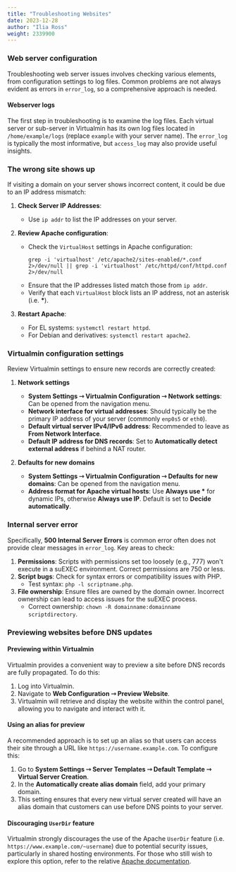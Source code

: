 ```yaml
---
title: "Troubleshooting Websites"
date: 2023-12-28
author: "Ilia Ross"
weight: 2339900
---
```


### Web server configuration

Troubleshooting web server issues involves checking various elements, from configuration settings to log files. Common problems are not always evident as errors in `error_log`, so a comprehensive approach is needed.

#### Webserver logs

The first step in troubleshooting is to examine the log files. Each virtual server or sub-server in Virtualmin has its own log files located in `/home/example/logs` (replace `example` with your server name). The `error_log` is typically the most informative, but `access_log` may also provide useful insights.

### The wrong site shows up

If visiting a domain on your server shows incorrect content, it could be due to an IP address mismatch:

1. **Check Server IP Addresses**:
   - Use `ip addr` to list the IP addresses on your server.
2. **Review Apache configuration**:
   - Check the `VirtualHost` settings in Apache configuration:
     ```text
     grep -i 'virtualhost' /etc/apache2/sites-enabled/*.conf 2>/dev/null || grep -i 'virtualhost' /etc/httpd/conf/httpd.conf 2>/dev/null
     ```
   - Ensure that the IP addresses listed match those from `ip addr`.
   - Verify that each `VirtualHost` block lists an IP address, not an asterisk (i.e. __*__).

3. **Restart Apache**:
   - For EL systems: `systemctl restart httpd`.
   - For Debian and derivatives: `systemctl restart apache2`.

### Virtualmin configuration settings

Review Virtualmin settings to ensure new records are correctly created:

1. **Network settings**
   - **System Settings ⇾ Virtualmin Configuration ⇾ Network settings**: Can be opened from the navigation menu.
   - **Network interface for virtual addresses**: Should typically be the primary IP address of your server (commonly `enp0s5` or `eth0`).
   - **Default virtual server IPv4/IPv6 address**: Recommended to leave as **From Network Interface**.
   - **Default IP address for DNS records**: Set to **Automatically detect external address** if behind a NAT router.

2. **Defaults for new domains**
   - **System Settings ⇾ Virtualmin Configuration ⇾ Defaults for new domains**: Can be opened from the navigation menu.
   - **Address format for Apache virtual hosts**: Use __Always use *__ for dynamic IPs, otherwise **Always use IP**. Default is set to **Decide automatically**.

### Internal server error

Specifically, **500 Internal Server Errors** is common error often does not provide clear messages in `error_log`. Key areas to check:

1. **Permissions**: Scripts with permissions set too loosely (e.g., 777) won't execute in a suEXEC environment. Correct permissions are 750 or less.
2. **Script bugs**: Check for syntax errors or compatibility issues with PHP.
   - Test syntax: `php -l scriptname.php`.
3. **File ownership**: Ensure files are owned by the domain owner. Incorrect ownership can lead to access issues for the suEXEC process.
   - Correct ownership: `chown -R domainname:domainname scriptdirectory`.

### Previewing websites before DNS updates

#### Previewing within Virtualmin

Virtualmin provides a convenient way to preview a site before DNS records are fully propagated. To do this:

1. Log into Virtualmin.
2. Navigate to **Web Configuration ⇾ Preview Website**.
3. Virtualmin will retrieve and display the website within the control panel, allowing you to navigate and interact with it.

#### Using an alias for preview

A recommended approach is to set up an alias so that users can access their site through a URL like `https://username.example.com`. To configure this:

1. Go to **System Settings ⇾ Server Templates ⇾ Default Template ⇾ Virtual Server Creation**.
2. In the **Automatically create alias domain** field, add your primary domain.
3. This setting ensures that every new virtual server created will have an alias domain that customers can use before DNS points to your server.

#### Discouraging `UserDir` feature

Virtualmin strongly discourages the use of the Apache `UserDir` feature (i.e. `https://www.example.com/~username`) due to potential security issues, particularly in shared hosting environments. For those who still wish to explore this option, refer to the relative [Apache documentation](https://httpd.apache.org/docs/2.4/mod/mod_userdir.html).
